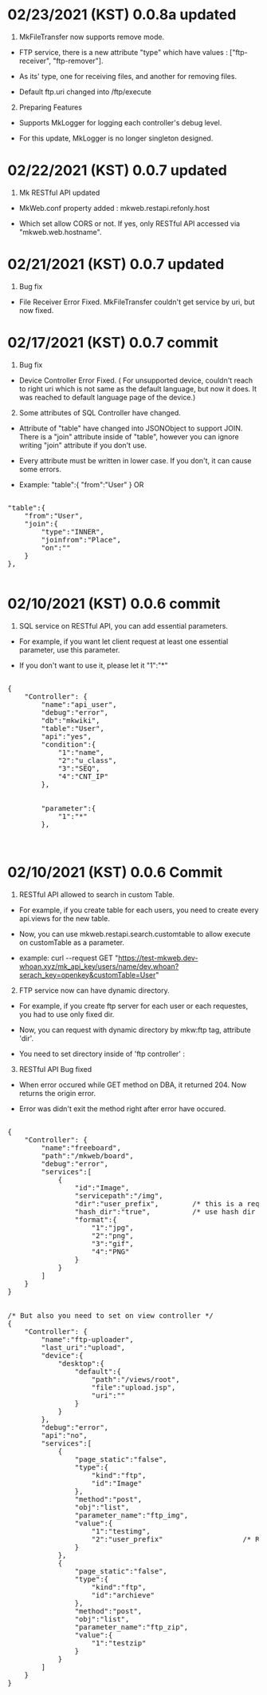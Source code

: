 
# 02/23/2021 (KST) 0.0.8a updated

1. MkFileTransfer now supports remove mode.

- FTP service, there is a new attribute "type" which have values : ["ftp-receiver", "ftp-remover"].

- As its' type, one for receiving files, and another for removing files.

- Default ftp.uri changed into /ftp/execute

2. Preparing Features

- Supports MkLogger for logging each controller's debug level.

- For this update, MkLogger is no longer singleton designed.

# 02/22/2021 (KST) 0.0.7 updated

1. Mk RESTful API updated

- MkWeb.conf property added : mkweb.restapi.refonly.host

- Which set allow CORS or not. If yes, only RESTful API accessed via "mkweb.web.hostname".

# 02/21/2021 (KST) 0.0.7 updated

1. Bug fix

- File Receiver Error Fixed.
MkFileTransfer couldn't get service by uri, but now fixed. 

# 02/17/2021 (KST) 0.0.7 commit

1. Bug fix

- Device Controller Error Fixed. ( For unsupported device, couldn't reach to right uri which is not same as the default language, but now it does. It was reached to default language page of the device.) 

2. Some attributes of SQL Controller have changed.

- Attribute of "table" have changed into JSONObject to support JOIN. There is a "join" attribute inside of "table", however you can ignore writing "join" attribute if you don't use.

- Every attribute must be written in lower case. If you don't, it can cause some errors.

- Example: "table":{ "from":"User" } OR

<pre>

"table":{
	"from":"User",
	"join":{
		"type":"INNER",
		"joinfrom":"Place",
		"on":""
	}
},

</pre>

# 02/10/2021 (KST) 0.0.6 commit

1. SQL service on RESTful API, you can add essential parameters.

- For example, if you want let client request at least one essential parameter, use this parameter.

- If you don't want to use it, please let it "1":"*"

<pre>

{
	"Controller": {
		"name":"api_user",
		"debug":"error",
		"db":"mkwiki",
		"table":"User",
		"api":"yes",
		"condition":{
			"1":"name",
			"2":"u_class",
			"3":"SEQ",
			"4":"CNT_IP"
		},
	<span>
			
		"parameter":{
			"1":"*"
		},
	</span>

</pre>
		

# 02/10/2021 (KST) 0.0.6 Commit

1. RESTful API allowed to search in custom Table.

- For example, if you create table for each users, you need to create every api.views for the new table.

- Now, you can use mkweb.restapi.search.customtable to allow execute on customTable as a parameter.

- example: curl --request GET "https://test-mkweb.dev-whoan.xyz/mk_api_key/users/name/dev.whoan?serach_key=openkey&customTable=User"

2. FTP service now can have dynamic directory.

- For example, if you create ftp server for each user or each requestes, you had to use only fixed dir.

- Now, you can request with dynamic directory by mkw:ftp tag, attribute 'dir'.

- You need to set directory inside of 'ftp controller' :

3. RESTful API Bug fixed

- When error occured while GET method on DBA, it returned 204. Now returns the origin error. 

- Error was didn't exit the method right after error have occured.

<pre>

{
	"Controller": {
		"name":"freeboard",
		"path":"/mkweb/board",
		"debug":"error",
		"services":[
			{
				"id":"Image",
				"servicepath":"/img",
				"dir":"user_prefix",		/* this is a request parameter name. you can send dynamic directory by this parameter */
				"hash_dir":"true",			/* use hash dir or not. only requested dir will be hashed. Now, MD5 is used. */
				"format":{
					"1":"jpg",
					"2":"png",
					"3":"gif",
					"4":"PNG"
				}
			}
		]
	}
}


/* But also you need to set on view controller */
{
	"Controller": {
		"name":"ftp-uploader",
		"last_uri":"upload",
		"device":{
			"desktop":{
				"default":{
					"path":"/views/root",
					"file":"upload.jsp",
					"uri":""
				}
			}
		},
		"debug":"error",
		"api":"no",
		"services":[
			{
				"page_static":"false",
				"type":{
					"kind":"ftp",
					"id":"Image"
				},
				"method":"post",
				"obj":"list",
				"parameter_name":"ftp_img",
				"value":{
					"1":"testimg",
					"2":"user_prefix"					/* Right here. Must same with ftp controllers' dir attribute */
				}
			},
			{
				"page_static":"false",
				"type":{
					"kind":"ftp",
					"id":"archieve"
				},
				"method":"post",
				"obj":"list",
				"parameter_name":"ftp_zip",
				"value":{
					"1":"testzip"
				}
			}
		]
	}
}

</pre>